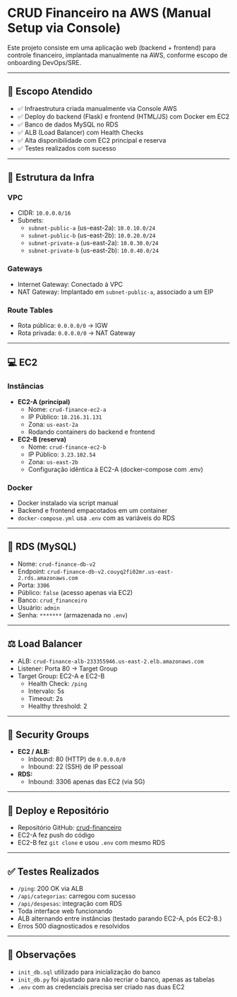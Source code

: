 
# CRUD Financeiro na AWS (Manual Setup via Console)

Este projeto consiste em uma aplicação web (backend + frontend) para controle financeiro, implantada manualmente na AWS, conforme escopo de onboarding DevOps/SRE.

---

## 📌 Escopo Atendido

- ✅ Infraestrutura criada manualmente via Console AWS
- ✅ Deploy do backend (Flask) e frontend (HTML/JS) com Docker em EC2
- ✅ Banco de dados MySQL no RDS
- ✅ ALB (Load Balancer) com Health Checks
- ✅ Alta disponibilidade com EC2 principal e reserva
- ✅ Testes realizados com sucesso

---

## 🧩 Estrutura da Infra

### VPC

- CIDR: `10.0.0.0/16`
- Subnets:
  - `subnet-public-a` (us-east-2a): `10.0.10.0/24`
  - `subnet-public-b` (us-east-2b): `10.0.20.0/24`
  - `subnet-private-a` (us-east-2a): `10.0.30.0/24`
  - `subnet-private-b` (us-east-2b): `10.0.40.0/24`

### Gateways

- Internet Gateway: Conectado à VPC
- NAT Gateway: Implantado em `subnet-public-a`, associado a um EIP

### Route Tables

- Rota pública: `0.0.0.0/0` -> IGW
- Rota privada: `0.0.0.0/0` -> NAT Gateway

---

## 💻 EC2

### Instâncias

- **EC2-A (principal)**
  - Nome: `crud-finance-ec2-a`
  - IP Público: `18.216.31.131`
  - Zona: `us-east-2a`
  - Rodando containers do backend e frontend
- **EC2-B (reserva)**
  - Nome: `crud-finance-ec2-b`
  - IP Público: `3.23.102.54`
  - Zona: `us-east-2b`
  - Configuração idêntica à EC2-A (docker-compose com .env)

### Docker

- Docker instalado via script manual
- Backend e frontend empacotados em um container
- `docker-compose.yml` usa `.env` com as variáveis do RDS

---

## 🐬 RDS (MySQL)

- Nome: `crud-finance-db-v2`
- Endpoint: `crud-finance-db-v2.couyq2fi02mr.us-east-2.rds.amazonaws.com`
- Porta: `3306`
- Público: `false` (acesso apenas via EC2)
- Banco: `crud_financeiro`
- Usuário: `admin`
- Senha: `*******` (armazenada no `.env`)

---

## ⚖️ Load Balancer

- ALB: `crud-finance-alb-233355946.us-east-2.elb.amazonaws.com`
- Listener: Porta 80 -> Target Group
- Target Group: EC2-A e EC2-B
  - Health Check: `/ping`
  - Intervalo: 5s
  - Timeout: 2s
  - Healthy threshold: 2

---

## 🔐 Security Groups

- **EC2 / ALB:**
  - Inbound: 80 (HTTP) de `0.0.0.0/0`
  - Inbound: 22 (SSH) de IP pessoal
- **RDS:**
  - Inbound: 3306 apenas das EC2 (via SG)

---

## 🚀 Deploy e Repositório

- Repositório GitHub: [crud-financeiro](https://github.com/prymax10/crud-financeiro)
- EC2-A fez push do código
- EC2-B fez `git clone` e usou `.env` com mesmo RDS

---

## ✅ Testes Realizados

- `/ping`: 200 OK via ALB
- `/api/categorias`: carregou com sucesso
- `/api/despesas`: integração com RDS
- Toda interface web funcionando
- ALB alternando entre instâncias (testado parando EC2-A, pós EC2-B.)
- Erros 500 diagnosticados e resolvidos

---

## 🧠 Observações

- `init_db.sql` utilizado para inicialização do banco
- `init_db.py` foi ajustado para não recriar o banco, apenas as tabelas
- `.env` com as credenciais precisa ser criado nas duas EC2
